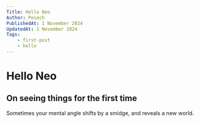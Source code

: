 ```yaml
---
Title: Hello Neo
Author: Pesach
PublishedAt: 1 November 2024
UpdatedAt: 1 November 2024
Tags:
    - first-post
    - hello
---
```


# Hello Neo
## On seeing things for the first time

Sometimes your mental angle shifts by a smidge, and reveals a new world.
